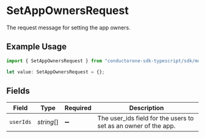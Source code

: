 # SetAppOwnersRequest

The request message for setting the app owners.

## Example Usage

```typescript
import { SetAppOwnersRequest } from "conductorone-sdk-typescript/sdk/models/shared";

let value: SetAppOwnersRequest = {};
```

## Fields

| Field                                                           | Type                                                            | Required                                                        | Description                                                     |
| --------------------------------------------------------------- | --------------------------------------------------------------- | --------------------------------------------------------------- | --------------------------------------------------------------- |
| `userIds`                                                       | *string*[]                                                      | :heavy_minus_sign:                                              | The user_ids field for the users to set as an owner of the app. |